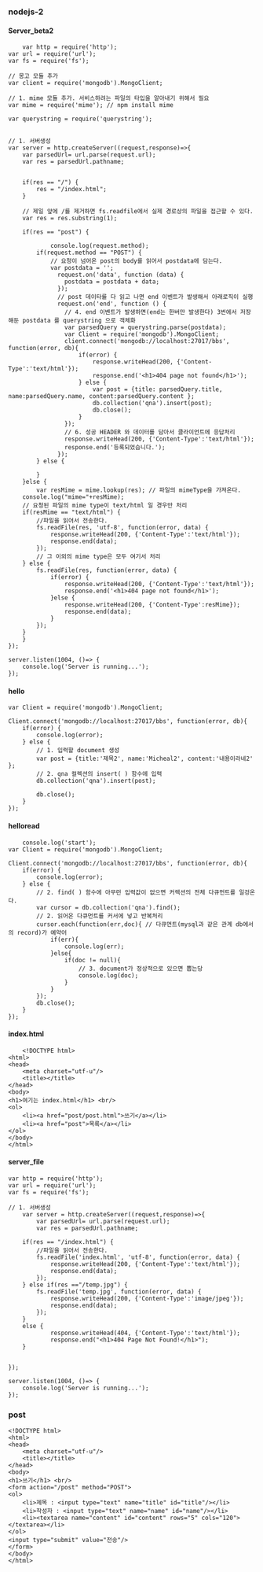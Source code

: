 ### **nodejs-2**

#### **Server_beta2**

		var http = require('http');
	var url = require('url');
	var fs = require('fs');

	// 몽고 모듈 추가
	var client = require('mongodb').MongoClient;

	// 1. mime 모듈 추가. 서비스하려는 파일의 타입을 알아내기 위해서 필요
	var mime = require('mime'); // npm install mime

	var querystring = require('querystring');


	// 1. 서버생성
	var server = http.createServer((request,response)=>{
		var parsedUrl= url.parse(request.url);
		var res = parsedUrl.pathname;


		if(res == "/") {
			res = "/index.html";
		}

		// 제일 앞에 /를 제거하면 fs.readfile에서 실제 경로상의 파일을 접근할 수 있다.
		var res = res.substring(1);

		if(res == "post") {

				console.log(request.method);
			if(request.method == "POST") {
				// 요청이 넘어온 post의 body를 읽어서 postdata에 담는다.
				var postdata = '';
				  request.on('data', function (data) {
				    postdata = postdata + data;
				  });
				  // post 데이타를 다 읽고 나면 end 이벤트가 발생해서 아래로직이 실행
				  request.on('end', function () {
				    // 4. end 이벤트가 발생하면(end는 한버만 발생한다) 3번에서 저장해둔 postdata 를 querystring 으로 객체화
				    var parsedQuery = querystring.parse(postdata);
				    var Client = require('mongodb').MongoClient;
					client.connect('mongodb://localhost:27017/bbs', function(error, db){
					    if(error) {
					        response.writeHead(200, {'Content-Type':'text/html'});
				    		response.end('<h1>404 page not found</h1>');
					    } else {
					        var post = {title: parsedQuery.title, name:parsedQuery.name, content:parsedQuery.content };
					        db.collection('qna').insert(post);
					        db.close();
					    }
					});
				    // 6. 성공 HEADER 와 데이터를 담아서 클라이언트에 응답처리
				    response.writeHead(200, {'Content-Type':'text/html'});
				    response.end('등록되었습니다.');
				  });
			} else {

			}
		}else {
			var resMime = mime.lookup(res); // 파일의 mimeType을 가져온다.
		console.log("mime="+resMime);
		// 요청된 파일의 mime type이 text/html 일 경우만 처리
		if(resMime == "text/html") {
			//파일을 읽어서 전송한다.
			fs.readFile(res, 'utf-8', function(error, data) {
			    response.writeHead(200, {'Content-Type':'text/html'});
	    		response.end(data);
			});
			// 그 이외의 mime type은 모두 여기서 처리
		} else {
			fs.readFile(res, function(error, data) {
			    if(error) {
			    	response.writeHead(200, {'Content-Type':'text/html'});
	    			response.end('<h1>404 page not found</h1>');
			    }else {
			    	response.writeHead(200, {'Content-Type':resMime});
	    			response.end(data);
			    }
			});
		}
		}
	});

	server.listen(1004, ()=> {
		console.log('Server is running...');
	});

#### **hello**
	var Client = require('mongodb').MongoClient;
	
	Client.connect('mongodb://localhost:27017/bbs', function(error, db){
	    if(error) {
	        console.log(error);
	    } else {
	        // 1. 입력할 document 생성
	        var post = {title:'제목2', name:'Micheal2', content:'내용이라네2' };
	        // 2. qna 컬렉션의 insert( ) 함수에 입력
	        db.collection('qna').insert(post);
	
	        db.close();
	    }
	});

#### **helloread**
	
		console.log('start');
	var Client = require('mongodb').MongoClient;
	
	Client.connect('mongodb://localhost:27017/bbs', function(error, db){
	    if(error) {
	        console.log(error);
	    } else {
	        // 2. find( ) 함수에 아무런 입력값이 없으면 커렉션의 전체 다큐먼트를 일겅온다.
	        var cursor = db.collection('qna').find();
	        // 2. 읽어온 다큐먼트를 커서에 넣고 반복처리
	        cursor.each(function(err,doc){ // 다큐먼트(mysql과 같은 관계 db에서의 record)가 예약어
	            if(err){
	                console.log(err);
	            }else{
	                if(doc != null){
	                	// 3. document가 정상적으로 있으면 뽑는당
	                    console.log(doc);
	                }
	            }
	        });
	        db.close();
	    }
	});

#### **index.html**

	
		<!DOCTYPE html>
	<html>
	<head>
		<meta charset="utf-u"/>
		<title></title>
	</head>
	<body>
	<h1>여기는 index.html</h1> <br/>
	<ol>
		<li><a href="post/post.html">쓰기</a></li>
		<li><a href="post">목록</a></li>
	</ol>
	</body>
	</html>
		

#### **server_file**

	
	var http = require('http');
	var url = require('url');
	var fs = require('fs');
	
	// 1. 서버생성
		var server = http.createServer((request,response)=>{
			var parsedUrl= url.parse(request.url);
			var res = parsedUrl.pathname;
		
		if(res == "/index.html") {
			//파일을 읽어서 전송한다.
			fs.readFile('index.html', 'utf-8', function(error, data) {
			    response.writeHead(200, {'Content-Type':'text/html'});
	    		response.end(data);
			});
		} else if(res =="/temp.jpg") {
			fs.readFile('temp.jpg', function(error, data) {
			    response.writeHead(200, {'Content-Type':'image/jpeg'});
	    		response.end(data);
			});
		}
		else {
				response.writeHead(404, {'Content-Type':'text/html'});
	    		response.end("<h1>404 Page Not Found!</h1>");
		}
	
	
	});
	
	server.listen(1004, ()=> {
		console.log('Server is running...');
	});


### **post**

	<!DOCTYPE html>
	<html>
	<head>
		<meta charset="utf-u"/>
		<title></title>
	</head>
	<body>
	<h1>쓰기</h1> <br/>
	<form action="/post" method="POST">
	<ol>
		<li>제목 : <input type="text" name="title" id="title"/></li>
		<li>작성자 : <input type="text" name="name" id="name"/></li>
		<li><textarea name="content" id="content" rows="5" cols="120"></textarea></li>
	</ol>
	<input type="submit" value="전송"/>
	</form>
	</body>
	</html>